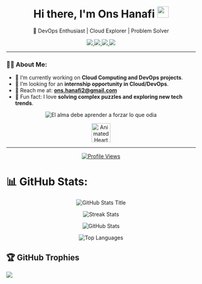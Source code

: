 <h1 align="center">Hi there, I'm Ons Hanafi  <img src="https://media.giphy.com/media/hvRJCLFzcasrR4ia7z/giphy.gif" width="30px"></h1>

<p align="center">
  🚀 DevOps Enthusiast | Cloud Explorer | Problem Solver
</p>

<p align="center">
  <a href="https://www.linkedin.com/in/ons-hanafi/">
    <img src="https://img.shields.io/badge/LinkedIn-%23E4405F.svg?style=for-the-badge&logo=linkedin&logoColor=white&color=ffafcc&labelColor=f783ac&style=flat&borderRadius=10">
  </a>
  <a href="mailto:ons.hanafi2@gmail.com">
    <img src="https://img.shields.io/badge/Email-%23D14836.svg?style=for-the-badge&logo=gmail&logoColor=white&color=fab1a0&labelColor=ff6f61&style=flat&borderRadius=10">
  </a>
  <a href="https://github.com/OnsHanafi">
    <img src="https://img.shields.io/badge/GitHub-%23F7DF1E.svg?style=for-the-badge&logo=github&logoColor=white&color=ffcccc&labelColor=ff8fa3&style=flat&borderRadius=10">
  </a>
  <a href="https://gitlab.com/ons.hanafi2">
    <img src="https://img.shields.io/badge/GitLab-%23FC6D26.svg?style=for-the-badge&logo=gitlab&logoColor=white&color=ffe4e1&labelColor=ff5c8d&style=flat&borderRadius=10">
  </a>
</p>

---

### 👨‍💻 About Me:

- 🌱 I’m currently working on **Cloud Computing and DevOps projects**.
- 🚀 I’m looking for an **internship opportunity in Cloud/DevOps**.
- 📧 Reach me at: **ons.hanafi2@gmail.com**
- 🌟 Fun fact: I love **solving complex puzzles and exploring new tech trends**.

<p align="center">
  <img src="https://readme-typing-svg.demolab.com?font=Fira+Code&weight=500&size=22&duration=3000&pause=1000&color=F75C7E&center=true&vCenter=true&width=700&lines=🌸+El+alma+debe+aprender+a+forzar+lo+que+odia" alt="El alma debe aprender a forzar lo que odia">
</p>

<p align="center">
  <img src="https://media.giphy.com/media/8HboJv8HZQUr1pZKXV/giphy.gif" alt="Animated Heart" width="50">
</p>




---
<p align="center">
  <a href="https://visitcount.itsvg.in">
    <img src="https://visitcount.itsvg.in/api?id=OnsHanafi&label=Profile%20Views&color=10&icon=9&pretty=true" alt="Profile Views" />
  </a>
</p>


# 📊 GitHub Stats:

<p align="center">
  <img src="https://readme-typing-svg.demolab.com/?font=Fira+Code&weight=500&size=22&duration=3000&pause=1000&color=F75C7E&center=true&vCenter=true&width=600&lines=✨+✨+✨+✨+✨+✨" alt="GitHub Stats Title" />
</p>

<p align="center">
  <img src="https://github-readme-streak-stats.herokuapp.com/?user=OnsHanafi&theme=radical&hide_border=false" alt="Streak Stats" />
</p>

<p align="center">
  <img src="https://github-readme-stats.vercel.app/api?username=OnsHanafi&theme=radical&hide_border=false&include_all_commits=true&count_private=true" alt="GitHub Stats" />
</p>

<p align="center">
  <img src="https://github-readme-stats.vercel.app/api/top-langs/?username=OnsHanafi&theme=radical&hide_border=false&include_all_commits=true&count_private=true&layout=compact" alt="Top Languages" />
</p>


## 🏆 GitHub Trophies
![](https://github-profile-trophy.vercel.app/?username=OnsHanafi&theme=radical&no-frame=false&no-bg=true&margin-w=4)




